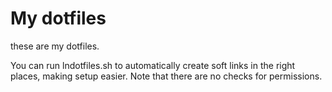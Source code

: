 # My dotfiles
these are my dotfiles.

You can run lndotfiles.sh to automatically create soft links in the right 
places, making setup easier. Note that there are no checks for permissions.
